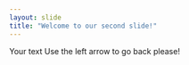 ```yaml
---
layout: slide
title: "Welcome to our second slide!"
---
```

Your text
Use the left arrow to go back please!

